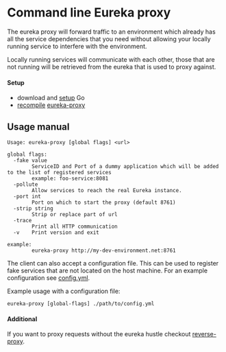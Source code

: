 # Command line Eureka proxy

The eureka proxy will forward traffic to an environment which already has all the 
service dependencies that you need without allowing your locally running service 
to interfere with the environment.

Locally running services will communicate with each other, those that are not running 
will be retrieved from the eureka that is used to proxy against.

#### Setup
 - download and [setup](https://golang.org/doc/install) Go
 - [recompile](https://golang.org/doc/code.html#Command) [eureka-proxy](./cmd/eureka-proxy)


## Usage manual
```console 
Usage: eureka-proxy [global flags] <url>

global flags:
  -fake value
        ServiceID and Port of a dummy application which will be added to the list of registered services
        example: foo-service:8081
  -pollute
        Allow services to reach the real Eureka instance.
  -port int
        Port on which to start the proxy (default 8761)
  -strip string
        Strip or replace part of url
  -trace
        Print all HTTP communication
  -v    Print version and exit

example:
        eureka-proxy http://my-dev-environment.net:8761
```

The client can also accept a configuration file.
This can be used to register fake services that are not located on the host machine.
For an example configuration see [config.yml](eureka/cmd/eureka-proxy/config.yml).

Example usage with a configuration file:
```
eureka-proxy [global-flags] ./path/to/config.yml
```

#### Additional
If you want to proxy requests without the eureka hustle checkout [reverse-proxy](./cmd/reverse-proxy).